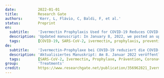```yaml
---
date:          2022-01-01
title:         Research Gate
authors:       'Kerr, L, Flávio, C, Baldi, F, et al.'
status:        Preprint
en:
  subtitle:    'Ivermectin Prophylaxis Used for COVID-19 Reduces COVID-19 Infection and Mortality Rates: A City-Wide, Prospective Observational Study of 223,128 Subjects Using Propensity Score Matching'
  description: 'Updated manuscript: In January 8, 2022, we posted an updated version of our manuscript, with a few corrections. The most relevant correction was the analysis of the COVID-19 infection rates among ivermectin users and non-users. Third-party, independent analysis was performed on the two datasets used for the present analysis. The detailed description of the employment of the data used is illustrated in Figure 1 of the main manuscript. We also updated the Supplement Appendix 1 in the same date. Changes are highlighted in bold for an easier visualization. || Abstract. Background: Ivermectin has demonstrated different mechanisms of action that potentially protect from both COVID-19 infection and COVID-19-related comorbidities. Based on the studies suggesting efficacy in prophylaxis combined with the known safety profile of ivermectin, a citywide prevention program using ivermectin for COVID-19 was implemented in Itajai, a Southern city in Brazil in the state of Santa Catarina. The objective of this study was to evaluate the impact of regular ivermectin use on subsequent COVID-19 infection and mortality rates. Materials and methods: We analyzed data from a prospective, observational study of the citywide COVID-19 prevention with ivermectin program which occurred between July 2020 to December of 2020 in Itajaí, Brazil. Study design, institutional review board approval, and analysis of registry data occurred after completion of the program. The program consisted of inviting the entire population of Itajaí to a medical visit in order to enroll in the program and to compile baseline, personal, demographic and medical information. In the absence of contraindications, ivermectin was offered as an optional treatment to be taken 2 consecutive days every 15 days at a dose of 0.2mg/kg/day. In cases where a participating citizen of Itajai became ill with COVID-19, they were recommended to not use ivermectin or any other medication in early outpatient treatment. Clinical outcomes of infection, hospitalization, and death were automatically reported and entered into the registry in real time. Study analysis consisted of comparing ivermectin users with non-users using cohorts of infected patients propensity score matched (PSM) by age, sex, and comorbidities. COVID-19 infection and mortality rates were analyzed with and without use of propensity score matching. Results: Of the 223,128 citizens of Itajaí considered for the study, a total of 159,561 subjects were included in the analysis; 113,845 (71.3%) regular ivermectin users and 45,716 (23.3%) non-users. Of these, 4,311 ivermectin users were infected, among which 4,194 from the city of Itajaí (3.7% infection rate) and 3,034 non-users (from Itajaí) were infected (6.6% infection rate), a 44% reduction in COVID-19 infection rate (Risk ratio (RR), 0.56; 95% confidence interval (95%CI), 0.53 – 0.58; p < 0.0001). Using PSM, two cohorts of 3,034 subjects suffering COVID-19 infection were compared. The regular use of ivermectin led to a 68% reduction in COVID-19 mortality [25 (0.8%) versus 79 (2.6%) among ivermectin non-users; risk ratio (RR), 0.32; 95% confidence interval (CI), 0.20 – 0.49; p < 0.0001]. When adjusted for residual variables, reduction in mortality rate was 70% (RR, 0.30; 95%CI 0.19 – 0.46; p < 0.0001). There was a 56% reduction in hospitalization rate (44 versus 99 hospitalizations among ivermectin users and non-users, respectively; RR, 0.44; 95%CI, 0.31 – 0.63; p < 0.0001). After adjustment for residual variables, reduction in hospitalization rate was 67% (RR, 0.33; 95%CI 023 – 0.66; p < 0.0001). Conclusion: In this large, propensity score matched study, regular use of ivermectin as a prophylactic agent was associated with significantly reduced COVID-19 infection, hospitalization, and mortality rates.'
  tags:        [COVID-19, SARS-CoV-2, ivermectin, prophylaxis, prevention, coronavirus]
de:
  subtitle:    'Ivermectin-Prophylaxe bei COVID-19 reduziert die COVID-19-Infektions- und Sterblichkeitsrate: Eine stadtweite, prospektive Beobachtungsstudie an 223.128 Probanden unter Verwendung von Propensity Score Matching'
  description: 'Aktualisiertes Manuskript: Am 8. Januar 2022 veröffentlichten wir eine aktualisierte Version unseres Manuskripts mit einigen Korrekturen. Die wichtigste Korrektur betraf die Analyse der COVID-19-Infektionsraten unter Ivermectin-Anwendern und Nicht-Anwendern. Die beiden Datensätze, die für die vorliegende Analyse verwendet wurden, wurden von unabhängiger Seite analysiert. Die detaillierte Beschreibung der Verwendung der verwendeten Daten ist in Abbildung 1 des Hauptmanuskripts dargestellt. Am gleichen Tag haben wir auch die Beilage Anhang 1 aktualisiert. Die Änderungen sind zur besseren Veranschaulichung fett hervorgehoben. || Zusammenfassung. Hintergrund: Ivermectin hat verschiedene Wirkmechanismen gezeigt, die potenziell sowohl vor einer COVID-19-Infektion als auch vor COVID-19-bedingten Komorbiditäten schützen können. Auf der Grundlage von Studien, die auf eine wirksame Prophylaxe hindeuten, und des bekannten Sicherheitsprofils von Ivermectin wurde in Itajai, einer Stadt im Süden Brasiliens im Bundesstaat Santa Catarina, ein stadtweites Präventionsprogramm mit Ivermectin gegen COVID-19 durchgeführt. Ziel dieser Studie war es, die Auswirkungen der regelmäßigen Anwendung von Ivermectin auf die nachfolgenden COVID-19-Infektions- und Sterblichkeitsraten zu bewerten. Materialien und Methoden: Wir analysierten Daten aus einer prospektiven Beobachtungsstudie zum stadtweiten COVID-19-Präventionsprogramm mit Ivermectin, das zwischen Juli 2020 und Dezember 2020 in Itajaí, Brasilien, durchgeführt wurde. Das Studiendesign, die Genehmigung des institutionellen Prüfungsausschusses und die Analyse der Registerdaten erfolgten nach Abschluss des Programms. Im Rahmen des Programms wurde die gesamte Bevölkerung von Itajaí zu einem Arztbesuch eingeladen, um sich für das Programm anzumelden und die Ausgangsdaten sowie persönliche, demografische und medizinische Informationen zu erheben. Wenn keine Kontraindikationen vorlagen, wurde Ivermectin als optionale Behandlung angeboten, die an zwei aufeinander folgenden Tagen alle 15 Tage in einer Dosis von 0,2 mg/kg/Tag eingenommen werden sollte. In Fällen, in denen ein teilnehmender Bürger aus Itajai an COVID-19 erkrankte, wurde ihm empfohlen, weder Ivermectin noch andere Medikamente in der frühen ambulanten Behandlung zu verwenden. Die klinischen Ergebnisse von Infektionen, Krankenhausaufenthalten und Todesfällen wurden automatisch gemeldet und in Echtzeit in das Register eingegeben. Die Analyse der Studie bestand im Vergleich zwischen Ivermectin-Anwendern und Nicht-Anwendern anhand von Kohorten infizierter Patienten, die nach Alter, Geschlecht und Komorbiditäten nach dem Propensity-Score (PSM) abgeglichen wurden. Die COVID-19-Infektions- und Sterblichkeitsraten wurden mit und ohne Verwendung des Propensity-Score-Matching analysiert. Ergebnisse: Von den 223.128 Einwohnern von Itajaí, die für die Studie in Frage kamen, wurden insgesamt 159.561 Personen in die Analyse einbezogen: 113.845 (71,3 %) regelmäßige Ivermectin-Anwender und 45.716 (23,3 %) Nichtanwender. Davon waren 4.311 Ivermectin-Anwender infiziert, darunter 4.194 aus der Stadt Itajaí (3,7 % Infektionsrate) und 3.034 Nicht-Anwender (aus Itajaí) (6,6 % Infektionsrate), was einer Verringerung der COVID-19-Infektionsrate um 44 % entspricht (Risikoverhältnis (RR), 0,56; 95 % Konfidenzintervall (95%CI), 0,53 - 0,58; p < 0,0001). Mithilfe des PSM wurden zwei Kohorten von 3 034 Personen mit COVID-19-Infektion verglichen. Die regelmäßige Einnahme von Ivermectin führte zu einem Rückgang der COVID-19-Mortalität um 68 % [25 (0,8 %) gegenüber 79 (2,6 %) bei den Ivermectin-Nichtanwendern; Risikoverhältnis (RR), 0,32; 95 % Konfidenzintervall (CI), 0,20 - 0,49; p < 0,0001]. Bereinigt um die übrigen Variablen betrug die Verringerung der Sterblichkeitsrate 70 % (RR, 0,30; 95%CI 0,19 - 0,46; p < 0,0001). Die Hospitalisierungsrate wurde um 56 % gesenkt (44 gegenüber 99 Hospitalisierungen bei Ivermectin-Anwendern bzw. Nicht-Anwendern; RR, 0,44; 95%CI, 0,31 - 0,63; p < 0,0001). Nach Anpassung für die restlichen Variablen betrug die Verringerung der Hospitalisierungsrate 67 % (RR, 0,33; 95%CI 023 - 0,66; p < 0,0001). Schlussfolgerung: In dieser großen, mit dem Propensity Score abgeglichenen Studie war die regelmäßige Anwendung von Ivermectin als prophylaktisches Mittel mit einer signifikant geringeren COVID-19-Infektions-, Hospitalisierungs- und Mortalitätsrate verbunden.'
  tags:        [SARS-CoV-2, Ivermectin, Prophylaxe, Prävention, Coronavirus]
group:         'Treatments'
credit:        https://www.researchgate.net/publication/356962821_Ivermectin_Prophylaxis_Used_for_COVID-19_Reduces_COVID-19_Infection_and_Mortality_Rates_A_City-Wide_Prospective_Observational_Study_of_223128_Subjects_Using_Propensity_Score_Matching
---
```


